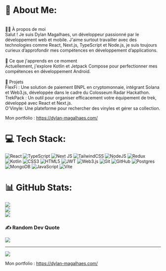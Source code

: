 # 💫 About Me:
<br>👨‍💻 À propos de moi<br>Salut ! Je suis Dylan Magalhaes, un développeur passionné par le développement web et mobile. J'aime surtout travailler avec des technologies comme React, Next.js, TypeScript et Node.js, je suis toujours curieux d’approfondir mes compétences en développement d’applications.<br><br>🌱 Ce que j'apprends en ce moment<br>Actuellement, j'explore Kotlin et Jetpack Compose pour perfectionner mes compétences en développement Android.<br><br>🚀 Projets<br>FlexFi : Une solution de paiement BNPL en cryptomonnaie, intégrant Solana et Web3.js, développée dans le cadre du Colosseum Radar Hackathon.<br>TrekPack : Un outil pour organiser efficacement votre équipement de trek, développé avec React et Next.js.<br>O'Vinyle: Une plateforme pour rechercher des vinyles et gérer sa collection.

Mon portfolio : https://dylan-magalhaes.com/


# 💻 Tech Stack:
![React](https://img.shields.io/badge/react-%2320232a.svg?style=for-the-badge&logo=react&logoColor=%2361DAFB) ![TypeScript](https://img.shields.io/badge/typescript-%23007ACC.svg?style=for-the-badge&logo=typescript&logoColor=white) ![Next JS](https://img.shields.io/badge/Next-black?style=for-the-badge&logo=next.js&logoColor=white) ![TailwindCSS](https://img.shields.io/badge/tailwindcss-%2338B2AC.svg?style=for-the-badge&logo=tailwind-css&logoColor=white) ![NodeJS](https://img.shields.io/badge/node.js-6DA55F?style=for-the-badge&logo=node.js&logoColor=white) ![Redux](https://img.shields.io/badge/redux-%23593d88.svg?style=for-the-badge&logo=redux&logoColor=white) ![Kotlin](https://img.shields.io/badge/kotlin-%237F52FF.svg?style=for-the-badge&logo=kotlin&logoColor=white) ![CSS3](https://img.shields.io/badge/css3-%231572B6.svg?style=for-the-badge&logo=css3&logoColor=white) ![HTML5](https://img.shields.io/badge/html5-%23E34F26.svg?style=for-the-badge&logo=html5&logoColor=white) ![JWT](https://img.shields.io/badge/JWT-black?style=for-the-badge&logo=JSON%20web%20tokens) ![Web3.js](https://img.shields.io/badge/web3.js-F16822?style=for-the-badge&logo=web3.js&logoColor=white) ![Git](https://img.shields.io/badge/git-%23F05033.svg?style=for-the-badge&logo=git&logoColor=white) ![GitHub](https://img.shields.io/badge/github-%23121011.svg?style=for-the-badge&logo=github&logoColor=white) ![Postgres](https://img.shields.io/badge/postgres-%23316192.svg?style=for-the-badge&logo=postgresql&logoColor=white) ![MongoDB](https://img.shields.io/badge/MongoDB-%234ea94b.svg?style=for-the-badge&logo=mongodb&logoColor=white) ![JavaScript](https://img.shields.io/badge/javascript-%23323330.svg?style=for-the-badge&logo=javascript&logoColor=%23F7DF1E) ![Vite](https://img.shields.io/badge/vite-%23646CFF.svg?style=for-the-badge&logo=vite&logoColor=white)
# 📊 GitHub Stats:
![](https://github-readme-stats.vercel.app/api?username=DylanMagalhaes&theme=ocean_dark&hide_border=false&include_all_commits=false&count_private=false)<br/>
![](https://github-readme-streak-stats.herokuapp.com/?user=DylanMagalhaes&theme=ocean_dark&hide_border=false)<br/>
![](https://github-readme-stats.vercel.app/api/top-langs/?username=DylanMagalhaes&theme=ocean_dark&hide_border=false&include_all_commits=false&count_private=false&layout=compact)

### ✍️ Random Dev Quote
![](https://quotes-github-readme.vercel.app/api?type=horizontal&theme=tokyonight)

---
[![](https://visitcount.itsvg.in/api?id=DylanMagalhaes&icon=0&color=0)](https://visitcount.itsvg.in)

Mon portfolio : https://dylan-magalhaes.com/
<!-- Proudly created with GPRM ( https://gprm.itsvg.in ) -->
